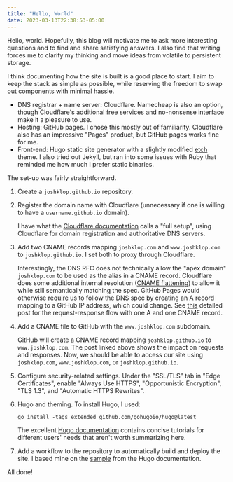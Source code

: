 ```yaml
---
title: "Hello, World"
date: 2023-03-13T22:38:53-05:00
---
```


Hello, world. Hopefully, this blog will motivate me to ask more interesting
questions and to find and share satisfying answers. I also find that writing
forces me to clarify my thinking and move ideas from volatile to persistent
storage.

I think documenting how the site is built is a good place to start. I aim to
keep the stack as simple as possible, while reserving the freedom to swap out
components with minimal hassle.

- DNS registrar + name server: Cloudflare. Namecheap is also an option,
  though Cloudflare's additional free services and no-nonsense interface make it
  a pleasure to use.
- Hosting: GitHub pages. I chose this mostly out of familiarity. Cloudflare also
  has an impressive "Pages" product, but GitHub pages works fine for me.
- Front-end: Hugo static site generator with a slightly modified [etch](https://github.com/LukasJoswiak/etch)
  theme. I also tried out Jekyll, but ran into some issues with Ruby that
  reminded me how much I prefer static binaries.

The set-up was fairly straightforward.

1. Create a `joshklop.github.io` repository.
1. Register the domain name with Cloudflare (unnecessary if one is willing to
   have a `username.github.io` domain).

   I have what the [Cloudflare documentation](https://developers.cloudflare.com/dns/zone-setups/) 
   calls a "full setup", using Cloudflare for domain registration and
   authoritative DNS servers.
1. Add two CNAME records mapping `joshklop.com` and `www.joshklop.com` to
   `joshklop.github.io`. I set both to proxy through Cloudflare.

   Interestingly, the DNS RFC does not technically allow the "apex domain"
   `joshklop.com` to be used as the alias in a CNAME record. Cloudflare does
   some additional internal resolution ([CNAME flattening](https://developers.cloudflare.com/dns/zone-setups/))
   to allow it while still semantically matching the spec. GitHub Pages would
   otherwise [require](https://docs.github.com/en/pages/configuring-a-custom-domain-for-your-github-pages-site/managing-a-custom-domain-for-your-github-pages-site#configuring-an-apex-domain)
   us to follow the DNS spec by creating an A record mapping to a GitHub IP
   address, which could change. See [this](https://ouyi.github.io/post/2018/01/14/github-pages-cname-file.html)
   detailed post for the request-response flow with one A and one CNAME record.
1. Add a CNAME file to GitHub with the `www.joshklop.com` subdomain.

   GitHub will create a CNAME record mapping `joshklop.github.io` to
   `www.joshklop.com`. The post linked above shows the impact on requests and
   responses. Now, we should be able to access our site using `joshklop.com`,
   `www.joshklop.com`, or `joshklop.github.io`.
1. Configure security-related settings. Under the "SSL/TLS" tab in "Edge
   Certificates", enable "Always Use HTTPS", "Opportunistic Encryption", "TLS
   1.3", and "Automatic HTTPS Rewrites".
1. Hugo and theming. To install Hugo, I used:
   ```
   go install -tags extended github.com/gohugoio/hugo@latest
   ```
   The excellent [Hugo documentation](https://gohugo.io/documentation/) contains
   concise tutorials for different users' needs that aren't worth summarizing
   here.
1. Add a workflow to the repository to automatically build and deploy the site.
   I based mine on the [sample](https://gohugo.io/hosting-and-deployment/hosting-on-github/)
   from the Hugo documentation.

All done!
